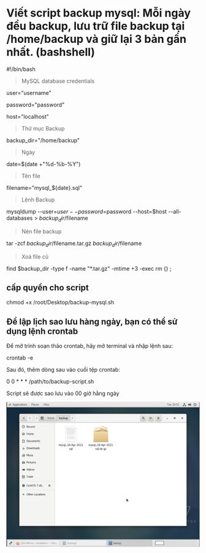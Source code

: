 # Viết script backup mysql: Mỗi ngày đều backup, lưu trữ file backup tại /home/backup và giữ lại 3 bản gần nhất. (bashshell)

#!/bin/bash

> MySQL database credentials

user="username"

password="password"

host="localhost"

> Thứ mục Backup

backup_dir="/home/backup"

> Ngày

date=$(date +"%d-%b-%Y")

> Tên file

filename="mysql_${date}.sql"

> Lệnh Backup

mysqldump --user=$user --password=$password --host=$host --all-databases > $backup_dir/$filename

> Nén file backup

tar -zcf $backup_dir/$filename.tar.gz $backup_dir/$filename

> Xoá file cũ

find $backup_dir -type f -name "*.tar.gz" -mtime +3 -exec rm {} \;

## cấp quyền cho script

chmod +x /root/Desktop/backup-mysql.sh

## Để lập lịch sao lưu hàng ngày, bạn có thể sử dụng lệnh crontab

Để mở trình soạn thảo crontab, hãy mở terminal và nhập lệnh sau:

crontab -e

Sau đó, thêm dòng sau vào cuối tệp crontab:

0 0 * * * /path/to/backup-script.sh

Script sẽ được sao lưu vào 00 giờ hằng ngày

![image](./h%C3%ACnh%20%E1%BA%A3nh%20b%C3%A1o%20c%C3%A1o%20nh%E1%BA%ADp%20m%C3%B4n/script_backup_mysql.png)
